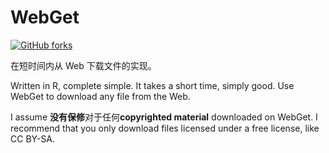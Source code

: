 # WebGet

[![GitHub forks](https://img.shields.io/github/forks/Tyler887/WebGet?label=Fork&style=social)](https://github.com/Tyler887/WebGet/fork)

在短时间内从 Web 下载文件的实现。

Written in R, complete simple. It takes a short time, simply good. Use WebGet to
download any file from the Web.

I assume **没有保修**对于任何**copyrighted material** downloaded on WebGet.
I recommend that you only download files licensed under a free license, like
CC BY-SA.
